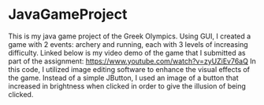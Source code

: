 # JavaGameProject
This is my java game project of the Greek Olympics. Using GUI, I created a game with 2 events: archery and running, each with 3 levels of increasing difficulty. Linked below is my video demo of the game that I submitted as part of the assignment:
https://www.youtube.com/watch?v=zyUZiEv76aQ
In this code, I utilized image editing software to enhance the visual effects of the game. Instead of a simple JButton, I used an image of a button that increased in brightness when clicked in order to give the illusion of being clicked. 
